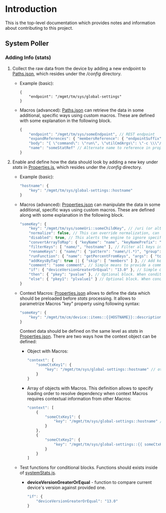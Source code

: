 # Introduction

This is the top-level documentation which provides notes and information about contributing to this project.

## System Poller

### Adding Info (stats)

1. Collect the raw data from the device by adding a new endpoint to [Paths.json](../src/nodejs/config/paths.json), which resides under the */config* directory.
    * Example (basic):

        ```javscript
        {
            "endpoint": "/mgmt/tm/sys/global-settings"
        }
        ```
    * Macros (advanced): [Paths.json](../src/nodejs/config/paths.json) can retrieve the data in some additional, specific ways using custom macros.  These are defined with some explanation in the following block.

        ```javascript
        {
            "endpoint": "/mgmt/tm/sys/someEndpoint", // REST endpoint
            "expandReferences": { "membersReference": { "endpointSuffix": "/stats" } }, // Certain data requires getting a list of objects and then in each object expanding/following references to a child object.  'membersReference' is the name of that key (currently looking under 'items' in the data returned) and will result in self link data being retrived and 'membersReference' key being replaced with that data.  'endpointSuffix' defines adding a suffix for each self link prior to retrieval.
            "body": "{ \"command\": \"run\", \"utilCmdArgs\": \"-c \\\"/bin/df -P | /usr/bin/tr -s ' ' ','\\\"\" }", // Certain information may require using POST instead of GET and require an HTTP body, if body is defined that gets used along with a POST
            "name": "someStatRef" // Alternate name to reference in properties.json, default is to use the endpoint
        }
        ```
2. Enable and define how the data should look by adding a new key under *stats* in [Properties.js](../src/nodejs/config/properties.json), which resides under the */config* directory.
    * Example (basic):

        ```javascript
        "hostname": {
            "key": "/mgmt/tm/sys/global-settings::hostname"
        }
        ```
    * Macros (advanced): [Properties.json](../src/nodejs/config/properties.json) can manipulate the data in some additional, specific ways using custom macros.  These are defined along with some explanation in the following block.

        ```javascript
        "someKey": {
            "key": "/mgmt/tm/sys/someUri::someChildKey", // /uri (or alt name in paths.json) + key(s) seperated by '::' to navigate into object and get a specific value
            "normalize": false, // This can override normalization, can be useful when adding new info/stat
            "disabled": true, // This alerts the engine to ignore specific info/stat
            "convertArrayToMap": { "keyName": "name", "keyNamePrefix": "name/" }, // Converts an array to a map using the value of a standard key such as 'name' in each object in the array.  Optionally add a prefix to that value (useful if filterKeys is also used)
            "filterKeys": [ "name/", "hostname" ], // Filter all keys in object using provided list
            "renameKeys": { "name/": { "pattern": "name\/(.*)", "group": 1 }, "~": { "replaceCharacter": "/" },  }, // Rename keys, useful if key contains unneccesary prefix/suffix or needs a specific character replaced.  Note: This can also be an array with 1+ rename key objects inside it to guarantee order.
            "runFunction": { "name": "getPercentFromKeys", "args": { "totalKey": "memoryTotal", "partialKey": "memoryUsed" } }, // Run custom function, nail meet hammer.  This is to be used for one-offs where creating a standard macro does not make sense, keeping in mind each custom function could be used multiple times.  The function should already exist inside of normalizeUtil.js.
            "addKeysByTag": true || { "skip": [ "members" ] }, // Add keys by tag(s) defined in the configuration, default value to use should be 'true'.  The global property 'addKeysByTag' contains the default behavior regarding keys to skip, etc.
            "comment": "some comment", // Simple means to provide a comment in properties.json about a particular info/stat for other contributors
            "if": { "deviceVersionGreaterOrEqual": "13.0" }, // Simple conditional block. Every key inside "if" is predefined function to test which returns 'true' or 'false'. If several key are encountered then logical AND will be used to compute final result. More information about available function below. By default result is true for empty block.
            "then": { "pkey": "pvalue" }, // Optional block. When condition(s) inside "if" is True, the data inside "then" will be used. It is allowed to have nested "if...then...else" block.
            "else": { "pkey1": "plvalue1" } // Optional block. When condition(s) inside "if" is False, the data inside "else" will be used. It is allowed to have nested "if...then...else" block.
        }
        ```

    * Context Macros: [Properties.json](../src/nodejs/config/properties.json) allows to define the data which should be preloaded before *stats* processing. It allows to parametrize Macros "key" property using following syntax:

        ```javascript
        "someKey": {
            "key": "/mgmt/tm/cm/device::items::{{HOSTNAME}}::description" // "HOSTNAME" (surrounded by '{{' and '}}') is context key which containts device's hostname
        }
        ```

        Context data should be defined on the same level as *stats* in [Properties.json](../src/nodejs/config/properties.json). There are two ways how the context object can be defined:

        * Object with Macros:

            ```javascript
            "context": {
                "someCtxKey1": {
                    "key": "/mgmt/tm/sys/global-settings::hostname" // other Macros properties are available too. Context data is not availble!
                }
            }
            ```

        * Array of objects with Macros. This definition allows to specify loading order to resolve dependency when context Macros requires contextual information from other Macros:

            ```javascript
            "context": [
                {
                    "someCtxKey1": {
                        "key": "/mgmt/tm/sys/global-settings::hostname" // other Macros properties are available too. Context data is not availble for the first set of Macros.
                    }
                },
                {
                    "someCtxKey2": {
                        "key": "/mgmt/tm/sys/global-settings::{{ someCtxKey1 }}" // other Macros properties are available too. Context data is available now! 
                    }
                }
            ]
            ```

    * Test functions for conditional blocks. Functions should exists inside of [systemStats.js](../src/nodejs/systemStats.js).

        * **deviceVersionGreaterOrEqual** - function to compare current device's version against provided one.
            ```javascript
            "if": {
                "deviceVersionGreaterOrEqual": "13.0"
            }
            ```

